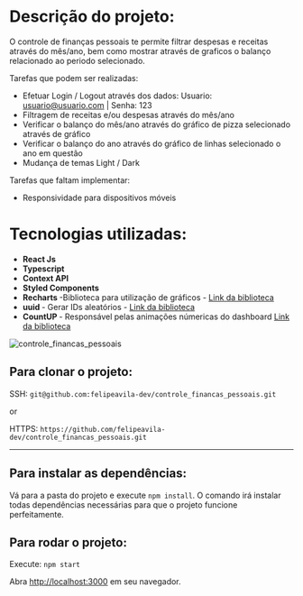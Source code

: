 # Descrição do projeto:

O controle de finanças pessoais te permite filtrar despesas e receitas através do mês/ano, bem como mostrar através de graficos o balanço relacionado ao periodo selecionado.

Tarefas que podem ser realizadas:

- Efetuar Login / Logout através dos dados: Usuario: usuario@usuario.com | Senha: 123
- Filtragem de receitas e/ou despesas através do mês/ano
- Verificar o balanço do mês/ano através do gráfico de pizza selecionado através de gráfico
- Verificar o balanço do ano através do gráfico de linhas selecionado o ano em questão
- Mudança de temas Light / Dark

Tarefas que faltam implementar:
- Responsividade para dispositivos móveis

# Tecnologias utilizadas:

- <b> React Js</b>
- <b> Typescript </b>
- <b> Context API </b>
- <b> Styled Components </b>
- <b> Recharts </b> -Biblioteca para utilização de gráficos - [Link da biblioteca](https://www.npmjs.com/package/react-toastify)
- <b> uuid </b> - Gerar IDs aleatórios - [Link da biblioteca](https://www.npmjs.com/package/uuidv4)
- <b> CountUP </b> - Responsável pelas animações númericas do dashboard [Link da biblioteca](https://www.npmjs.com/package/react-countup)

![controle_financas_pessoais](https://user-images.githubusercontent.com/26674677/188196777-2d4808ce-753a-40a5-94f3-cc1d1d1abe0f.gif)


## Para clonar o projeto:

SSH: `git@github.com:felipeavila-dev/controle_financas_pessoais.git`

or

HTTPS: `https://github.com/felipeavila-dev/controle_financas_pessoais.git`

---

## Para instalar as dependências:

Vá para a pasta do projeto e execute `npm install`.
O comando irá instalar todas dependências necessárias para que o projeto funcione perfeitamente.

## Para rodar o projeto:

Execute: `npm start`

Abra [http://localhost:3000](http://localhost:3000) em seu navegador.
